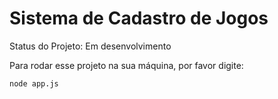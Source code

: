 <h1>Sistema de Cadastro de Jogos</h1>

Status do Projeto: Em desenvolvimento

Para rodar esse projeto na sua máquina, por favor digite:

```
node app.js
```
